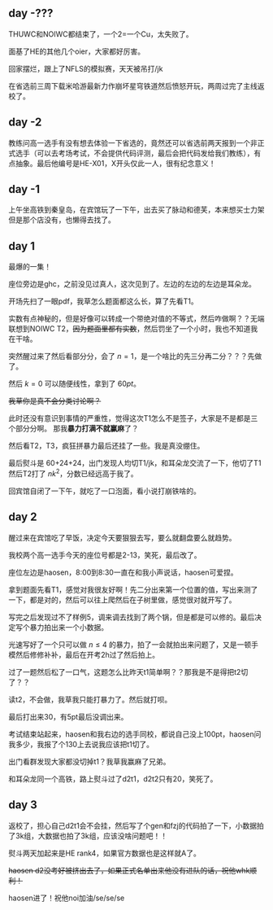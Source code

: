 ## day -???

THUWC和NOIWC都结束了，一个2=一个Cu，太失败了。

面基了HE的其他几个oier，大家都好厉害。

回家摆烂，跟上了NFLS的模拟赛，天天被吊打/jk

在省选前三周下载米哈游最新力作崩坏星穹铁道然后愤怒开玩，两周过完了主线返校了。

## day -2

教练问高一选手有没有想去体验一下省选的，竟然还可以省选前两天报到一个非正式选手（可以去考场考试，不会提供代码评测，最后会把代码发给我们教练），有点抽象。最后他编号是HE-X01，X开头仅此一人，很有纪念意义！

## day -1

上午坐高铁到秦皇岛，在宾馆玩了一下午，出去买了脉动和德芙，本来想买士力架但是那个店没有，也懒得去找了。

## day 1

最爆的一集！

座位旁边是ghc，之前没见过真人，这次见到了。左边的左边的左边是耳朵龙。

开场先扫了一眼pdf，我草怎么题面都这么长，算了先看T1。

实数有点神秘的，但是好像可以转成一个带绝对值的不等式，然后咋做啊？？无端联想到NOIWC T2，~~因为题面里都有实数~~，然后罚坐了一个小时，我也不知道我在干啥。

突然醒过来了然后看部分分，会了 $n=1$，是一个啥比的先三分再二分？？？先做了。

然后 $k=0$ 可以随便线性，拿到了 $60pt$。

~~我草你是真不会分类讨论啊？~~

此时还没有意识到事情的严重性，觉得这次T1怎么不是签子，大家是不是都是三个部分分啊。 那我**暴力打满不就赢麻**了？

然后看T2，T3，疯狂拼暴力最后还挂了一些。我是真没绷住。

最后熨斗是 60+24+24，出门发现人均切T1/jk，和耳朵龙交流了一下，他切了T1然后T2打了 $nk^2$，分数已经远高于我了。

回宾馆自闭了一下午，就吃了一口泡面，看小说打崩铁啥的。

## day 2

醒过来在宾馆吃了早饭，决定今天要狠狠去写，要么就翻盘要么就趋势。

我校两个高一选手今天的座位号都是2-13，笑死，最后改了。

座位左边是haosen，8:00到8:30一直在和我小声说话，haosen可爱捏。

拿到题面先看T1，感觉对我很友好啊！先二分出来第一个位置的值，写出来测了一下，都是对的，然后可以往上爬然后在子树里做，感觉很对就开写了。

写完之后发现过不了样例5，调来调去找到了两个锅，但是都是可以修的。最后决定写个暴力拍出来一个小数据。

光速写好了一个只可以做 $n \le 4$ 的暴力，拍了一会就拍出来问题了，又是一顿手模然后修修补补，最后在开考2h过了然后拍上。

过了一题然后松了一口气，这题怎么比昨天t1简单啊？？那我是不是得把t2切了？？

读t2，不会做，我草我只能打暴力了。然后就打呗。

最后打出来30，有5pt最后没调出来。

考试结束站起来，haosen和我右边的选手同校，都说自己没上100pt，haosen问我多少，我报了个130上去说我应该把t1切了。

出门看群发现大家都没切掉t1？我草我赢麻了兄弟。

和耳朵龙同一个高铁，路上熨斗过了d2t1，d2t2只有20，笑死了。

## day 3

返校了，担心自己d2t1会不会挂，然后写了个gen和fzj的代码拍了一下，小数据拍了3k组，大数据也拍了3k组，应该没啥问题吧！！

熨斗两天加起来是HE rank4，如果官方数据也是这样就A了。

~~haosen d2没考好被挤出去了，如果正式名单出来他没有进队的话，祝他whk顺利！~~

haosen进了！祝他noi加油/se/se/se
